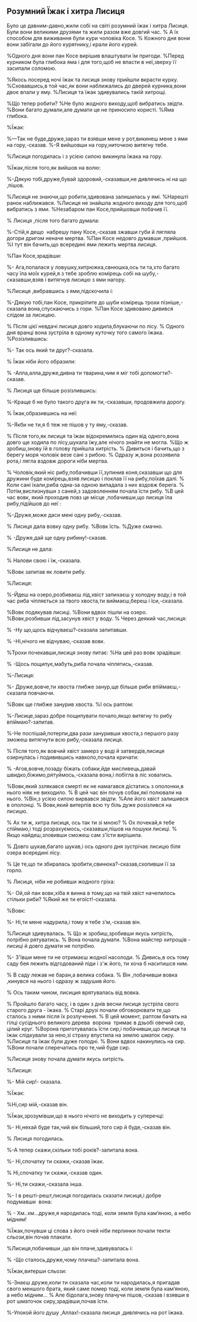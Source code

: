 ## Розумний Їжак і хитра Лисиця

Було це давним-давно,жили собі на світі розумний їжак і хитра Лисиця.
Були вони великими друзями та жили разом вже довгий час.
% А їх способом для виживання були кури чоловіка Косе.
% Кожного дня вони вони забігали до його курятнику,і крали його курей.

%Одного дня вони пан Косе вирішив влаштувати їм пригоди.
%Перед курником була глибока яма і для того,щоб не впасти в неї,зверху її засипали соломою.

%Якось посеред ночі їжак та лисиця знову прийшли вкрасти курку.
%Сховавшись,в той час,як вони наближались до дверей курника,вони двоє впали у яму.
%Лисиця та їжак здивувались такій хитрощі.

%Що тепер робити?
%Не було жодного виходу,щоб вибратись звідти.
%Вони багато думали,але думати це не приносило користі.
%Яма глибока.

%Їжак:

%—Так не буде,друже,зараз ти взявши мене у рот,викинеш мене з ями на гору,-сказав.
%-Я вийшовши на гору,ниточкою витягну тебе.

%Лисиця погодилась і з усією силою викинула їжака на гору.

%Їжак,після того,як вийшов на волю:

%-Дякую тобі,друже,бувай здоровий,-сказавши,не дивлячись ні на що ,пішов.

%Лисиця не знаючи,що робити,здивована залишилась у ямі.
%Нарешті ранок наближався.
%Лисиця не знайшла жодного виходу для того,щоб вибратись з ями.
%Незабаром пан Косе,прийшовши побачив її.

% Лисиця ,після того багато думала:

%-Стій,я дещо  набрешу пану Косе,-сказав зжавши губи й лягляла догори дригом неначе мертва.
%Пан Косе недовго думавши ,прийшов.
%І тут він бачить,що всередині ями лежить мертва лисиця.

%Пан Косе,зрадівши:

%- Ага,попалася у ловушку,хитрюжка,свнюшка,ось ти та,хто багато часу їла моїх курей,я з тебе зроблю комірець собі на шубу,-сказавши,взяв і витягнув лисицю з ями нагору.

%Лисиця ,вибравшись з ями,підскочила і:

%-Дякую тобі,пан Косе, прикріпите до шуби комірець трохи пізніше,-сказала вона,спускаючись з гори.
%Пан Косе здивовано дивився слідом за лисицею.

% Після цієї невдачі лисиця довго ходила,блукаючи по лісу.
% Одного дня вранці вона зустріла в одному куточку того самого їжака.
%Розізлившись:

%- Так ось який ти друг?-сказала.

% Їжак ніби його образили:

% -Алла,алла,друже,дивна ти тварина,чим я міг тобі допомогти?- сказав.

% Лисиця ще більше розізлившись:

%-Краще б не було такого друга як ти,-сказавши, продовжила дорогу.

% Їжак,образившись на неї:

%-Якби не ти,я б теж не пішов у ту яму,-сказав.

% Після того,як лисиця та їжак відокремились один від одного,вона довго ще ходила по лісу,шукала їжу,але нічого знайти не могла.
%Що ж зробиш,знову їй в голову прийшла хитрість.
% Дивиться і бачить,що з берегу моря чоловік везе сані з рибою.
% Одразу ж,вона роззявила рота,і лягла вздовж дороги ніби мертва.

% Чоловік,який ніс рибу,побачивши її,зупинив коня,сказавши що для дружини буде комірець,взяв лисицю і поклав її на рибу,поїхав далі.
% Коли сані їхали,риба одна-за одною випадала з них вздовж берега.
% Потім,вислизнувши з саней,з задоволенням почала їсти рибу.
%В цей час вовк, який проходив повз це місце ,побачивши,що лисиця їла рибу,підійшов до неї :

%-Друже,може даси мені одну рибу,-сказав.

% Лисиця дала вовку одну рибу.
%Вовк їсть.
%Дуже смачно.

% -Друже,дай ще одну рибину!-сказав.

%Лисиця не дала:

% Налови свою і їж,-сказала.

%Вовк запитав як ловити рибу.

%Лисиця:

%-Йдеш на озеро,розбиваєш лід,хвіст запихаєш у холодну воду,і в той час риба чіпляється за твого хвоста,ти виймаєш,береш і їси,-сказала.

%Вовк подякував лисиці.
%Вони вдвох пішли на озеро.
%Вовк,розбивши лід,засунув хвіст у воду.
% Через деякий час,лисиця:

% -Ну що,щось відчуваєш?-сказала запитавши.

% -Ні,нічого не відчуваю,-сказав вовк.

%Трохи почекавши,лисиця знову питає:
%На цей раз вовк зрадівши:

% -Щось пощипує,мабуть,риба почала чіплятись,-сказав.

%-Лисиця:

%- Друже,вовче,ти хвоста глибже занур,ще більше риби впіймаєш,-сказала повчаючи.

%Вовк ще глибже занурив хвоста.
%І ось раптом:

%-Лисице,зараз добре пощипувати почало,якщо витягну то рибу впіймаю?-запитав.

%-Не поспішай,потерпи,два рази зануривши хвоста,з першого разу зможеш витягнути всю рибу,-сказала лисиця.

% Після того,як вовчий хвіст замерз у воді й затвердів,лисиця озирнулась і подивившись навколо,почала кричати:

% -Агов,вовче,позаду біжать собаки,йде мисливець,давай швидко,біжимо,рятуймось,-сказала вона,і побігла в ліс ховатись.


%Вовк,який ззлякався смерті як не намагався дістатись з ополонки,в нього ніяк не виходило.
% В цей час він почув собак,які полювали на нього.
%Він,з усією силою вирвався звідти.
%Але його хвіст залишився в ополонці.
% Вовк,який витерпів всю ту біль дуже розізлився на лисицю.

% Ах ти ж, хитра лисиця, ось так ти зі мною?
% Ох почекай,я тебе спіймаю,і тоді розрахуємось,-сказавши,пішов на пошуки лисиці.
% Якщо найдеш,зловивши сможеш сам з'їсти вирішила.

% Довго шукав,багато шукав,і ось одного дня зустрічає лисицю біля озера всередині лісу.

% Це те,що ти збиралась зробити,свинюка?-сказав,схопивши її за горло.

% Лисиця, ніби не робивши жодного гріха:

%- Ой,ой пан вовк,хіба я винна в тому,що на твій хвіст начепилось стільки риби?
%Який же ти егоїст!-сказала.

%Вовк:

%- Ні,ти мене надурила,і тому я тебе з'м,-сказав він.

%Лисиця здивувалась.
% Що ж зробиш,зробивши якусь хитрість, потрібно рятуватись.
% Вона почала думати.
%Вона майстер хитрощів - лисиці й довго думати не потрібно.

%- З'ївши мене ти не отримаєш жодної насолоди.
% Дивись,в ось тому саду бея лежить відгодований піди і з'ж його, ти хоча б наситишся ним.

% В саду лежав не баран,а велика собака.
% Він ,побачивши вовка ,кинувся на нього і одразу ж задушив його.

% Ось таким чином, лисиция врятувалась від вовка.

% Пройшло багато часу, і в один з днів весни лисиця зустріла свого старого друга - їжака.
% Старі друзі почали обговорювати те,що сталось з ними після їх розлучення.
% В цей момент, раптом бачать на гілці сусіднього великого дерева  ворона  тримає в дзьобі овечий сир, цілий круг.
%Ворона приготувалась їсти сир,і побачивши,що лисиця та їжак слідкували за нею,зі страху впустила на землю шматок сиру.
%Лисиця та їжак були дуже голодні.
% Вони вдвох накинулись на сир.
%Вони почали сперечатись про те,чий буде сир.

%Лисиця знову почала думати якусь хитрість.

%Лисиця:

%- Мій сир!- сказала.

%Їжак:

%Ні,сир мій,-сказав він.

%Їжак,зрозумівши,що в нього нічого не виходить у суперечці:

%- Ні,нехай буде так,чий вік більший,того сир й буде,-сказав він.

% Лисиця погодилась.

%-А тепер скажи,скільки тобі років?-запитала вона.

%- Ні,спочатку ти скажи,-сказав їжак.

% Ні,спочатку ти скажи,-сказав один.

%- Ні,ти скажи,-сказала інша.

%- І в решті-решт,лисиця погодилась сказати лисиця,і добре подумавши  вона:

% - Хм..хм...друже,я народилась тоді, коли земля була кам’яною, а небо мідним!

%Їжак,почувши ці слова з його очей ніби перлинки почали текти сльози,він почав плакати.

%Лисиця,побачивши ,що він плаче,здивувалась і:

% -Що сталось,друже,чому плачеш?-запитала вона.

%Їжак,витерши сльози:

%-Знаєш друже,коли ти сказала час,коли ти народилась,я пригадав свого меншого брата, який саме помер тоді, коли земля була кам’яною, а небо мідним...
% Але бідолага,знову плачучи пішов,-сказав і взявши в рот шматочок сиру,зрадівши,почав їсти.

%-Упокой його душу ,Аллах!-сказала лисиця ,дивлячись на рот їжака.
